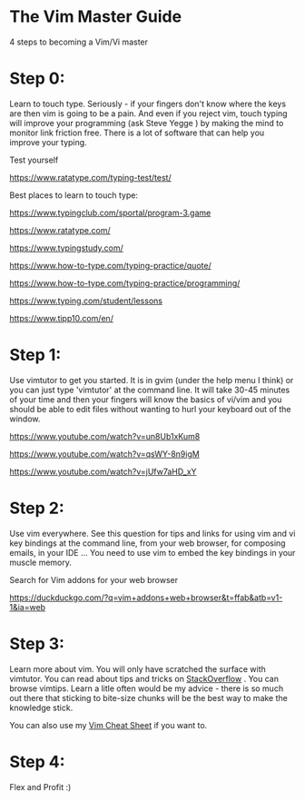 # The Vim Master Guide
4 steps to becoming a Vim/Vi master

# Step 0: 
Learn to touch type. Seriously - if your fingers don't know where the keys are then vim is going to be a pain. And even if you reject vim, touch typing will improve your programming (ask Steve Yegge ) by making the mind to monitor link friction free. There is a lot of software that can help you improve your typing.

Test yourself

https://www.ratatype.com/typing-test/test/

Best places to learn to touch type:

https://www.typingclub.com/sportal/program-3.game

https://www.ratatype.com/

https://www.typingstudy.com/

https://www.how-to-type.com/typing-practice/quote/

https://www.how-to-type.com/typing-practice/programming/

https://www.typing.com/student/lessons

https://www.tipp10.com/en/

# Step 1: 
Use vimtutor to get you started. It is in gvim (under the help menu I think) or you can just type 'vimtutor' at the command line. It will take 30-45 minutes of your time and then your fingers will know the basics of vi/vim and you should be able to edit files without wanting to hurl your keyboard out of the window.


https://www.youtube.com/watch?v=un8Ub1xKum8

https://www.youtube.com/watch?v=qsWY-8n9igM

https://www.youtube.com/watch?v=jUfw7aHD_xY

# Step 2: 
Use vim everywhere. See this question for tips and links for using vim and vi key bindings at the command line, from your web browser, for composing emails, in your IDE ... You need to use vim to embed the key bindings in your muscle memory.

Search for Vim addons for your web browser

https://duckduckgo.com/?q=vim+addons+web+browser&t=ffab&atb=v1-1&ia=web

# Step 3: 
Learn more about vim. You will only have scratched the surface with vimtutor. You can read about tips and tricks on [StackOverflow](https://stackoverflow.com/search?q=vim+tips) . You can browse vimtips. Learn a litle often would be my advice - there is so much out there that sticking to bite-size chunks will be the best way to make the knowledge stick.

You can also use my [Vim Cheat Sheet](https://github.com/BeanGreen247/Vim-Cheat-Sheet#vim-cheat-sheet) if you want to.

# Step 4: 
Flex and Profit :)
